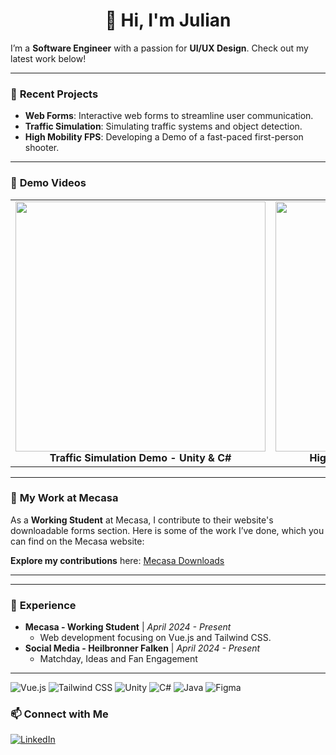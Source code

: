 
<h1 align="center">👋 Hi, I'm Julian</h1>

I’m a **Software Engineer** with a passion for **UI/UX Design**. Check out my latest work below!

---

### 🚀 **Recent Projects**
- **Web Forms**: Interactive web forms to streamline user communication.  
- **Traffic Simulation**: Simulating traffic systems and object detection.  
- **High Mobility FPS**: Developing a Demo of a fast-paced first-person shooter.

---

### 🎥 **Demo Videos**

<table align="center">
  <tr>
    <td align="center">
      <!-- First Video -->
      <a href="https://www.youtube.com/watch?v=Hk_KzLh9cA8" target="_blank">
        <img src="https://portfolio-website-tau-ten-86.vercel.app/img/Screenshot_2.151f88f9.png" width="400px" />
      </a>
      <br>
      <strong>Traffic Simulation Demo - Unity & C#</strong>
    </td>
    <td align="center">
      <!-- Second Video -->
      <a href="https://www.youtube.com/watch?v=FjWsulKJRnQ" target="_blank">
        <img src="https://portfolio-website-tau-ten-86.vercel.app/img/Screenshot_8.6ff188d6.png" width="400px" />
      </a>
      <br>
      <strong>High Mobility FPS Demo - Unity & C#</strong>
    </td>
  </tr>
</table>



---

### 📂 **My Work at Mecasa**

As a **Working Student** at Mecasa, I contribute to their website's downloadable forms section. Here is some of the work I’ve done, which you can find on the Mecasa website:

**Explore my contributions** here: [Mecasa Downloads](https://www.mecasa.de/downloads/#Antraege)

---


---

### 💼 **Experience**
- **Mecasa - Working Student** | *April 2024 - Present*
  - Web development focusing on Vue.js and Tailwind CSS.
- **Social Media - Heilbronner Falken** | *April 2024 - Present*
  - Matchday, Ideas and Fan Engagement

---

<p align="left">
  <!-- Vue.js Badge -->
  <img src="https://img.shields.io/badge/Vue.js-35495E?style=for-the-badge&logo=vue.js&logoColor=4FC08D" alt="Vue.js"/>
  <!-- Tailwind CSS Badge -->
  <img src="https://img.shields.io/badge/TailwindCSS-38B2AC?style=for-the-badge&logo=tailwind-css&logoColor=white" alt="Tailwind CSS"/>
  <!-- Unity Badge -->
  <img src="https://img.shields.io/badge/Unity-100000?style=for-the-badge&logo=unity&logoColor=white" alt="Unity"/>
  <!-- C# Badge -->
  <img src="https://img.shields.io/badge/C%23-239120?style=for-the-badge&logo=c-sharp&logoColor=white" alt="C#"/>
  <!-- Java Badge -->
  <img src="https://img.shields.io/badge/Java-ED8B00?style=for-the-badge&logo=java&logoColor=white" alt="Java"/>
   <!-- Figma Badge -->
  <img src="https://img.shields.io/badge/Figma-F24E1E?style=for-the-badge&logo=figma&logoColor=white" alt="Figma"/>
</p>

### 📫 **Connect with Me**
<p align="left">
<a href="https://www.linkedin.com/in/julian-freudenberger-aa8a48268/" target="blank"><img src="https://img.shields.io/badge/LinkedIn-0077B5?style=for-the-badge&logo=linkedin&logoColor=white" alt="LinkedIn" /></a>

